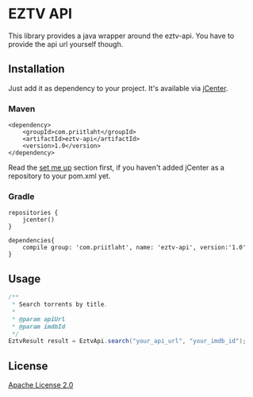 # EZTV API

This library provides a java wrapper around the eztv-api. You have to provide the api url yourself though.

## Installation

Just add it as dependency to your project. It's available via [jCenter](https://bintray.com/bintray/jcenter).

### Maven

```
<dependency>
    <groupId>com.priitlaht</groupId>
    <artifactId>eztv-api</artifactId>
    <version>1.0</version>
</dependency>
```
Read the [set me up](https://bintray.com/bintray/jcenter) section first, if you haven't added jCenter as a repository to your pom.xml yet.

### Gradle

```
repositories {
    jcenter()
}

dependencies{
    compile group: 'com.priitlaht', name: 'eztv-api', version:'1.0'
}
```

## Usage

```java
/**
 * Search torrents by title.
 *
 * @param apiUrl
 * @param imdbId
 */
EztvResult result = EztvApi.search("your_api_url", "your_imdb_id");
```

## License

[Apache License 2.0](https://www.apache.org/licenses/LICENSE-2.0)
